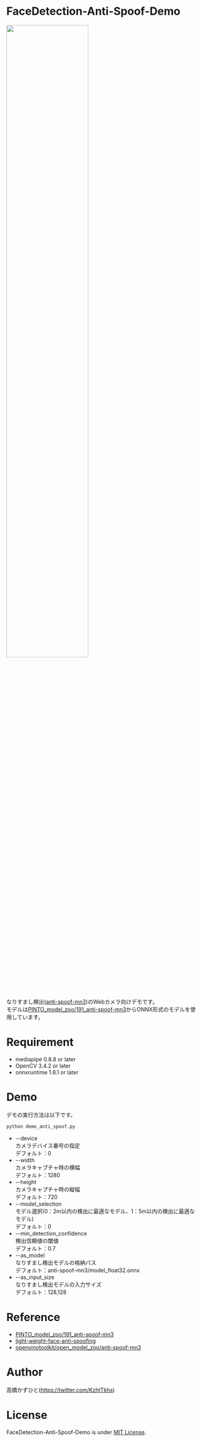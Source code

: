 # FaceDetection-Anti-Spoof-Demo
<img src="https://user-images.githubusercontent.com/37477845/144643674-f787b54a-8832-4f3d-9de7-12f929c738ab.gif" width="65%"><br>
なりすまし検出([anti-spoof-mn3](https://github.com/openvinotoolkit/open_model_zoo/tree/master/models/public/anti-spoof-mn3))のWebカメラ向けデモです。<br>
モデルは[PINTO_model_zoo/191_anti-spoof-mn3](https://github.com/PINTO0309/PINTO_model_zoo/tree/main/191_anti-spoof-mn3)からONNX形式のモデルを使用しています。

# Requirement 
* mediapipe 0.8.8 or later
* OpenCV 3.4.2 or later
* onnxruntime 1.8.1 or later

# Demo
デモの実行方法は以下です。
```bash
python demo_anti_spoof.py
```
* --device<br>
カメラデバイス番号の指定<br>
デフォルト：0
* --width<br>
カメラキャプチャ時の横幅<br>
デフォルト：1280
* --height<br>
カメラキャプチャ時の縦幅<br>
デフォルト：720
* --model_selection<br>
モデル選択(0：2m以内の検出に最適なモデル、1：5m以内の検出に最適なモデル)<br>
デフォルト：0
* --min_detection_confidence<br>
検出信頼値の閾値<br>
デフォルト：0.7
* --as_model<br>
なりすまし検出モデルの格納パス<br>
デフォルト：anti-spoof-mn3/model_float32.onnx
* --as_input_size<br>
なりすまし検出モデルの入力サイズ<br>
デフォルト：128,128

# Reference
* [PINTO_model_zoo/191_anti-spoof-mn3](https://github.com/PINTO0309/PINTO_model_zoo/tree/main/191_anti-spoof-mn3)
* [light-weight-face-anti-spoofing](https://github.com/kprokofi/light-weight-face-anti-spoofing)
* [openvinotoolkit/open_model_zoo/anti-spoof-mn3](https://github.com/openvinotoolkit/open_model_zoo/tree/master/models/public/anti-spoof-mn3)

# Author
高橋かずひと(https://twitter.com/KzhtTkhs)
 
# License 
FaceDetection-Anti-Spoof-Demo is under [MIT License](LICENSE).
